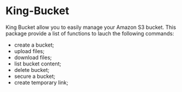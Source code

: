 # King-Bucket

King Bucket allow you to easily manage your Amazon S3 bucket.
This package provide a list of functions to lauch the following commands:

- create a bucket;
- upload files;
- download files;
- list bucket content;
- delete bucket;
- secure a bucket;
- create temporary link;

